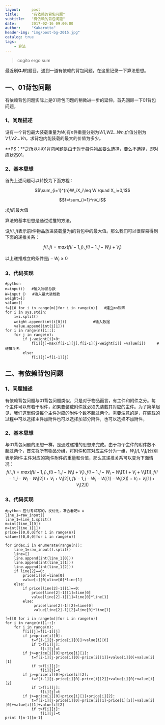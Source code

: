 ```yaml
---
layout:     post
title:      "有依赖的背包问题"
subtitle:   "有依赖的背包问题"
date:       2017-02-16 09:00:00
author:     "Kakarotto"
header-img: "img/post-bg-2015.jpg"
catalog: true
tags:
    - 算法
---
```


>cogito ergo sum

最近刷**OJ**的题目，遇到一道有依赖的背包问题，在这里记录一下算法思想。

## 一、01背包问题

有依赖背包问题实际上是01背包问题的稍微进一步的延伸。首先回顾一下01背包问题。

### 1、问题描述
设有一个背包最大装载重量为*W*,有*n*件重量分别为*W1,W2...Wn*,价值分别为*V1,V2...Vn*。求背包内能装载的最大的价值为多少。

**PS：**之所以叫01背包问题是由于对于每件物品要么选择，要么不选择，即对应状态01。

### 2、基本思想

首先上述问题可以转换为下面方程：

$$\sum_{i=1}^{n}W_iX_i\leq W \quad X_i=0,1$$

$$f=\sum_{i=1}^nV_i$$

求$f$的最大值

算法的基本思想是通过递推的方法。

设$f(i,j)$表示前i件物品放进装载量为j的背包中的最大值。那么我们可以很容易得到下面的递推关系：

$$f(i,j)=max(f(i-1,j),f(i-1,j-W_i)+V_i)$$

以上递推成立的条件是$j-W_i\geq0$

### 3、代码实现

```
#python
n=input()   #输入物品总数
W=input（）  #输入最大装载数
weight=[]
value=[]
f=[[0 for i in range(m)]for i in range(n)]   #建立mn矩阵
for i in sys.stdin:
    i=i.split()
    weight.append(int(i[0]))            #输入数据
    value.append(int(i[1]))
for i in range(n)[1::]:
    for j in range(m):
        if j-weight[i]>0:
            f[i][j]=max(f[i-1][j],f[i-1][j-weight[i]] +value[i])     #递推关系
        else:
            f[i][j]=f[i-1][j]

```
## 二、有依赖背包问题

### 1、问题描述

有依赖背包问题与01背包问题类似，只是对于物品而言，有主件和附件之分。每个主件可以有若干附件，如果要装载附件就必须先装载其对应的主件。为了简单起见，我们这里假设每个主件对应的附件个数不超过两个。需要注意的是，在装载的过程中可以选择主件加附件也可以选择加部分附件，也可以选择不加附件。
### 2、基本思想

与01背包问题的思想一样，是通过递推的思想来完成。由于每个主件的附件数不超过两个，首先将所有物品分组，将附件和其对应主件分为一组，$W_i[j],V_i[j]$分别表示第i件主件对应的第j件附件的重量和价值，那么其递推关系可以变为下面情况：
$$f(i,j)=max(f(i-1,j),f(i-1,j-W_i)+V_i),
f(i-1,j-W_i-W_i[1])+V_i+V_i[1]),
f(i-1,j-W_i-W_i[2])+V_i+V_i[2]),
f(i-1,j-W_i-W_i[1]-W_i[2])+V_i+V_i[1]+V_i[2]))$$
### 3、代码实现


```
#python 应付考试写的，没优化，凑合看吧= =
line_1=raw_input()
line_1=line_1.split()
m=int(line_1[0])
n=int(line_1[1])
price=[[0,0,0]for i in range(n)]
value=[[0,0,0]for i in range(n)]

for index,i in enumerate(range(n)):
    line_1=raw_input().split()
    line=[]
    line.append(int(line_1[0]))
    line.append(int(line_1[1]))
    line.append(int(line_1[2]))
    if line[2]==0:        
        price[i][0]=line[0]
        value[i][0]=line[0]*line[1]
    else:
        if price[line[2]-1][1]==0:
            price[line[2]-1][1]=line[0]
            value[line[2]-1][1]=line[0]*line[1]
        else:
             price[line[2]-1][2]=line[0]
             value[line[2]-1][2]=line[0]*line[1]
 
f=[[0 for i in range(m)]for i in range(n)]
for i in range(n)[1::]:
    for j in range(m):
        f[i][j]=f[i-1][j]
        if j>=price[i][0]:
            t=f[i-1][j-price[i][0]]+value[i][0]
            if t>f[i][j]:
                f[i][j]=t
        if j>=price[i][0]+price[i][1]:
            t=f[i-1][j-price[i][0]-price[i][1]]+value[i][0]+value[i][1]
            if t>f[i][j]:
                f[i][j]=t
        if j>=price[i][0]+price[i][2]:
            t=f[i-1][j-price[i][0]-price[i][2]]+value[i][0]+value[i][2]
            if t>f[i][j]:
                f[i][j]=t
        if j>=price[i][0]+price[i][1]+price[i][2]:
            t=f[i-1][j-price[i][0]-price[i][1]-price[i][2]]+value[i][0]+value[i][1]+value[i][2]
            if t>f[i][j]:
                f[i][j]=t
print f[n-1][m-1]     

```


